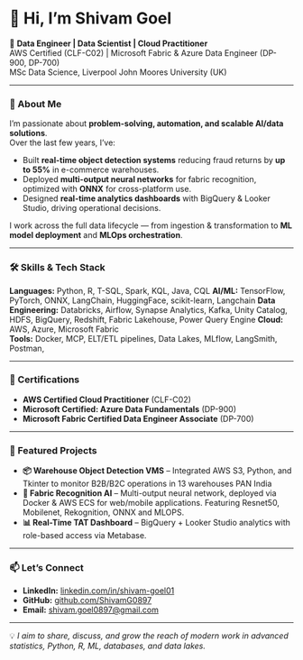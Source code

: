 # 👋 Hi, I’m Shivam Goel

🚀 **Data Engineer | Data Scientist | Cloud Practitioner**  
AWS Certified (CLF-C02) | Microsoft Fabric & Azure Data Engineer (DP-900, DP-700)  
MSc Data Science, Liverpool John Moores University (UK)  

---

### 🌟 About Me  
I’m passionate about **problem-solving, automation, and scalable AI/data solutions**.  
Over the last few years, I’ve:  
- Built **real-time object detection systems** reducing fraud returns by **up to 55%** in e-commerce warehouses.  
- Deployed **multi-output neural networks** for fabric recognition, optimized with **ONNX** for cross-platform use.  
- Designed **real-time analytics dashboards** with BigQuery & Looker Studio, driving operational decisions.  

I work across the full data lifecycle — from ingestion & transformation to **ML model deployment** and **MLOps orchestration**.

---

### 🛠️ Skills & Tech Stack  
**Languages:** Python, R, T-SQL, Spark, KQL, Java, CQL
**AI/ML:** TensorFlow, PyTorch, ONNX, LangChain, HuggingFace, scikit-learn, Langchain
**Data Engineering:** Databricks, Airflow, Synapse Analytics, Kafka, Unity Catalog, HDFS, BigQuery, Redshift, Fabric Lakehouse, Power Query Engine
**Cloud:** AWS, Azure, Microsoft Fabric  
**Tools:** Docker, MCP, ELT/ETL pipelines, Data Lakes, MLflow, LangSmith, Postman, 

---

### 📜 Certifications  
- **AWS Certified Cloud Practitioner** (CLF-C02)  
- **Microsoft Certified: Azure Data Fundamentals** (DP-900)  
- **Microsoft Fabric Certified Data Engineer Associate** (DP-700)

---

### 📂 Featured Projects  
- **📦 Warehouse Object Detection VMS** – Integrated AWS S3, Python, and Tkinter to monitor B2B/B2C operations in 13 warehouses PAN India 
- **👗 Fabric Recognition AI** – Multi-output neural network, deployed via Docker & AWS ECS for web/mobile applications. Featuring Resnet50, Mobilenet, Rekognition, ONNX and MLOPS. 
- **📊 Real-Time TAT Dashboard** – BigQuery + Looker Studio analytics with role-based access via Metabase.  

---

### 📫 Let’s Connect  
- **LinkedIn:** [linkedin.com/in/shivam-goel01](https://www.linkedin.com/in/shivam-goel01/)  
- **GitHub:** [github.com/ShivamG0897](https://github.com/ShivamG0897)  
- **Email:** shivam.goel0897@gmail.com  

---
💡 *I aim to share, discuss, and grow the reach of modern work in advanced statistics, Python, R, ML, databases, and data lakes.*
